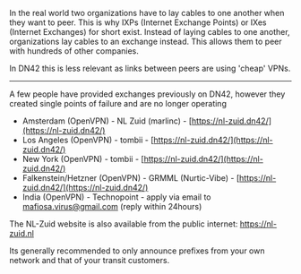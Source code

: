 In the real world two organizations have to lay cables to one another when they want to peer. This is why IXPs (Internet Exchange Points) or IXes (Internet Exchanges) for short exist. Instead of laying cables to one another, organizations lay cables to an exchange instead. This allows them to peer with hundreds of other companies.

In DN42 this is less relevant as links between peers are using 'cheap' VPNs.

---

A few people have provided exchanges previously on DN42, however they created single
points of failure and are no longer operating

* Amsterdam (OpenVPN) - NL Zuid (marlinc) - [https://nl-zuid.dn42/](https://nl-zuid.dn42/)
* Los Angeles (OpenVPN) - tombii - [https://nl-zuid.dn42/](https://nl-zuid.dn42/)
* New York (OpenVPN) - tombii - [https://nl-zuid.dn42/](https://nl-zuid.dn42/)
* Falkenstein/Hetzner (OpenVPN) - GRMML (Nurtic-Vibe) - [https://nl-zuid.dn42/](https://nl-zuid.dn42/)
* India (OpenVPN) - Technopoint - apply via email to mafiosa.virus@gmail.com (reply within 24hours)

The NL-Zuid website is also available from the public internet: https://nl-zuid.nl

Its generally recommended to only announce prefixes from your own network and that of your transit customers.
